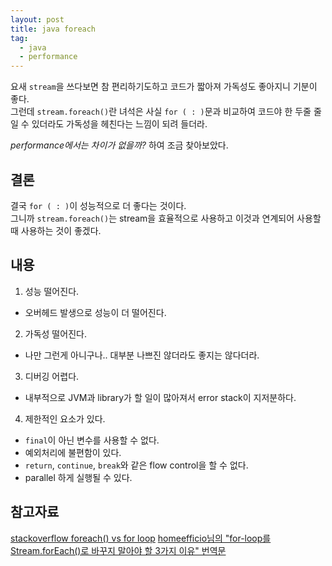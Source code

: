 ```yaml
---
layout: post
title: java foreach
tag:
  - java
  - performance
---
```


요새 `stream`을 쓰다보면 참 편리하기도하고 코드가 짧아져 가독성도 좋아지니 기분이 좋다.  
그런데 `stream.foreach()`란 녀석은 사실 `for ( : )`문과 비교하여 코드야 한 두줄 줄일 수 있더라도 가독성을 헤친다는 느낌이 되려 들더라.  

*performance에서는 차이가 없을까?* 하여 조금 찾아보았다.

## 결론

결국 `for ( : )`이 성능적으로 더 좋다는 것이다.  
그니까 `stream.foreach()`는 stream을 효율적으로 사용하고 이것과 연계되어 사용할때 사용하는 것이 좋겠다.  

## 내용

1. 성능 떨어진다.
  - 오버헤드 발생으로 성능이 더 떨어진다.
2. 가독성 떨어진다.
  - 나만 그런게 아니구나.. 대부분 나쁘진 않더라도 좋지는 않다더라.
3. 디버깅 어렵다.
  - 내부적으로 JVM과 library가 할 일이 많아져서 error stack이 지저분하다.
4. 제한적인 요소가 있다.
  - `final`이 아닌 변수를 사용할 수 없다.
  - 예외처리에 불편함이 있다.
  - `return`, `continue`, `break`와 같은 flow control을 할 수 없다.
  - parallel 하게 실행될 수 있다.

## 참고자료

[stackoverflow foreach() vs for loop](https://stackoverflow.com/questions/16635398/java-8-iterable-foreach-vs-foreach-loop)
[homeefficio님의 "for-loop를 Stream.forEach()로 바꾸지 말아야 할 3가지 이유" 번역문](https://homoefficio.github.io/2016/06/26/for-loop-%EB%A5%BC-Stream-forEach-%EB%A1%9C-%EB%B0%94%EA%BE%B8%EC%A7%80-%EB%A7%90%EC%95%84%EC%95%BC-%ED%95%A0-3%EA%B0%80%EC%A7%80-%EC%9D%B4%EC%9C%A0/)